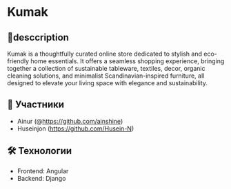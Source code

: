 
# Kumak

## 📌desccription
Kumak is a thoughtfully curated online store dedicated to stylish and eco-friendly home essentials. It offers a seamless shopping experience, bringing together a collection of sustainable tableware, textiles, decor, organic cleaning solutions, and minimalist Scandinavian-inspired furniture, all designed to elevate your living space with elegance and sustainability.

## 👥 Участники  
- Ainur (@https://github.com/ainshine)  
- Huseinjon (https://github.com/Husein-N)  

## 🛠️ Технологии  
- Frontend: Angular  
- Backend: Django
 

